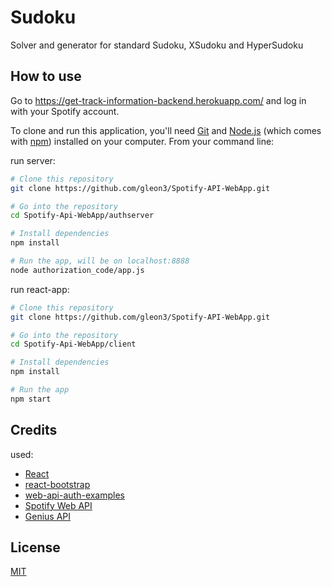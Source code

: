 # Sudoku

Solver and generator for standard Sudoku, XSudoku and HyperSudoku

## How to use

Go to https://get-track-information-backend.herokuapp.com/ and log in with your Spotify account.

To clone and run this application, you'll need [Git](https://git-scm.com/) and [Node.js](https://nodejs.org/en/download/) (which comes with [npm](https://www.npmjs.com/)) installed on your computer. From your command line:

run server:
```bash
# Clone this repository
git clone https://github.com/gleon3/Spotify-API-WebApp.git

# Go into the repository
cd Spotify-Api-WebApp/authserver

# Install dependencies
npm install

# Run the app, will be on localhost:8888
node authorization_code/app.js
```

run react-app:
```bash
# Clone this repository
git clone https://github.com/gleon3/Spotify-API-WebApp.git

# Go into the repository
cd Spotify-Api-WebApp/client

# Install dependencies
npm install

# Run the app
npm start
```

## Credits

used:

* [React](https://reactjs.org/)
* [react-bootstrap](https://react-bootstrap.github.io/getting-started/introduction/)
* [web-api-auth-examples](https://github.com/spotify/web-api-auth-examples)
* [Spotify Web API](https://developer.spotify.com/documentation/web-api/reference/)
* [Genius API](https://docs.genius.com/)

## License
[MIT](https://choosealicense.com/licenses/mit/)
